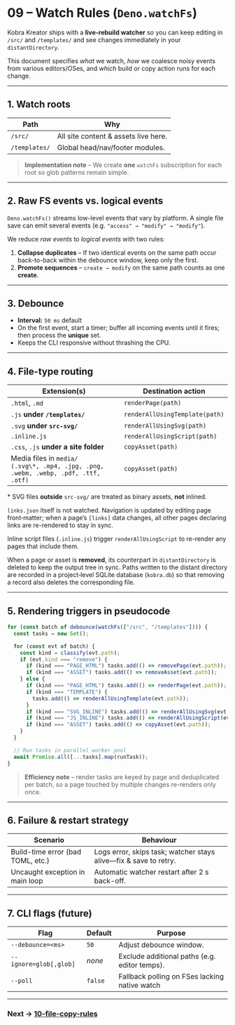 # 09 – Watch Rules (`Deno.watchFs`)

Kobra Kreator ships with a **live-rebuild watcher** so you can keep editing in
`/src/` and `/templates/` and see changes immediately in your
`distantDirectory`.

This document specifies _what_ we watch, _how_ we coalesce noisy events from
various editors/OSes, and _which_ build or copy action runs for each change.

---

## 1. Watch roots

| Path          | Why                                  |
| ------------- | ------------------------------------ |
| `/src/`       | All site content & assets live here. |
| `/templates/` | Global head/nav/footer modules.      |

> **Implementation note** – We create **one** `watchFs` subscription for each
> root so glob patterns remain simple.

---

## 2. Raw FS events vs. logical events

`Deno.watchFs()` streams low-level events that vary by platform. A single file
save can emit several events (e.g. `"access" → "modify" → "modify"`).

We reduce _raw events_ to _logical events_ with two rules:

1. **Collapse duplicates** – If two identical events on the same path occur
   back-to-back within the debounce window, keep only the first.
2. **Promote sequences** – `create → modify` on the same path counts as one
   **create**.

<!-- TODO: document how rename events are handled on Windows (usually "rename" + "modify"). -->

---

## 3. Debounce

- **Interval:** `50 ms` default <!-- TODO: benchmark & tune -->
- On the first event, start a timer; buffer all incoming events until it fires;
  then process the **unique** set.
- Keeps the CLI responsive without thrashing the CPU.

---

## 4. File-type routing

| Extension(s)                                                                            | Destination action             |
| --------------------------------------------------------------------------------------- | ------------------------------ |
| `.html`, `.md`                                                                          | `renderPage(path)`             |
| `.js` **under `/templates/`**                                                           | `renderAllUsingTemplate(path)` |
| `.svg` **under `src-svg/`**                                                             | `renderAllUsingSvg(path)`      |
| `.inline.js`                                                                            | `renderAllUsingScript(path)`   |
| `.css`, `.js` **under a site folder**                                                   | `copyAsset(path)`              |
| Media files in `media/`<br>`(.svg\*, .mp4, .jpg, .png, .webm, .webp, .pdf, .ttf, .otf)` | `copyAsset(path)`              |

\* SVG files **outside** `src-svg/` are treated as binary assets, **not**
inlined.

`links.json` itself is not watched. Navigation is updated by editing page
front‑matter; when a page’s `[links]` data changes, all other pages declaring
links are re-rendered to stay in sync.

Inline script files (`.inline.js`) trigger `renderAllUsingScript` to re-render
any pages that include them.

<!-- TODO: confirm whether `.ico` should trigger copy or be ignored. Current spec lists it in watch list. -->

When a page or asset is **removed**, its counterpart in `distantDirectory` is
deleted to keep the output tree in sync. Paths written to the distant
directory are recorded in a project‑level SQLite database (`kobra.db`) so that
removing a record also deletes the corresponding file.

---

## 5. Rendering triggers in pseudocode

```ts
for (const batch of debounce(watchFs(["/src", "/templates"]))) {
  const tasks = new Set();

  for (const evt of batch) {
    const kind = classify(evt.path);
    if (evt.kind === "remove") {
      if (kind === "PAGE_HTML") tasks.add(() => removePage(evt.path));
      if (kind === "ASSET") tasks.add(() => removeAsset(evt.path));
    } else {
      if (kind === "PAGE_HTML") tasks.add(() => renderPage(evt.path));
      if (kind === "TEMPLATE") {
        tasks.add(() => renderAllUsingTemplate(evt.path));
      }
      if (kind === "SVG_INLINE") tasks.add(() => renderAllUsingSvg(evt.path));
      if (kind === "JS_INLINE") tasks.add(() => renderAllUsingScript(evt.path));
      if (kind === "ASSET") tasks.add(() => copyAsset(evt.path));
    }
  }

  // Run tasks in parallel worker pool
  await Promise.all([...tasks].map(runTask));
}
```

> **Efficiency note** – render tasks are keyed by page and deduplicated per
> batch, so a page touched by multiple changes re-renders only once.

<!-- TODO: lift this snippet into `/examples/watch-snippet.ts` for integration tests. -->

---

## 6. Failure & restart strategy

| Scenario                          | Behaviour                                                                      |
| --------------------------------- | ------------------------------------------------------------------------------ |
| Build-time error (bad TOML, etc.) | Logs error, skips task; watcher stays alive—fix & save to retry.               |
| Uncaught exception in main loop   | Automatic watcher restart after 2 s back-off. <!-- TODO: implement wrapper --> |

---

## 7. CLI flags (future)

| Flag                   | Default | Purpose                                       |
| ---------------------- | ------- | --------------------------------------------- |
| `--debounce=<ms>`      | `50`    | Adjust debounce window.                       |
| `--ignore=glob[,glob]` | _none_  | Exclude additional paths (e.g. editor temps). |
| `--poll`               | `false` | Fallback polling on FSes lacking native watch |

---

### Next → [10-file-copy-rules](10-file-copy-rules.md)
